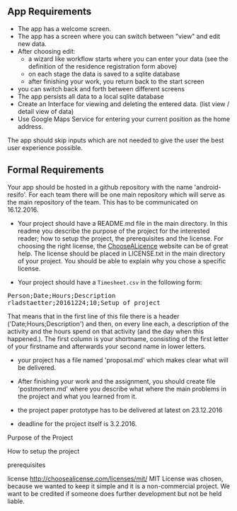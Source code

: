 ## App Requirements

- The app has a welcome screen.
- The app has a screen where you can switch between "view" and edit new data.
- After choosing edit:
  - a wizard like workflow starts where you can enter your data (see the definition of the residence registration form
   above)
  - on each stage the data is saved to a sqlite database
  - after finishing your work, you return back to the start screen
- you can switch back and forth between different screens
- The app persists all data to a local sqlite database
- Create an Interface for viewing and deleting the entered data. (list view / detail view of data)
- Use Google Maps Service for entering your current position as the home address.

The app should skip inputs which are not needed to give the user the best user experience possible.

## Formal Requirements

Your app should be hosted in a github repository with the name 'android-resifo'. For each team there will be one
main repository which will serve as the main repository of the team. This has to be communicated on 16.12.2016.

- Your project should have a README.md file in the main directory. In this readme you describe the purpose
of the project for the interested reader; how to setup the project, the prerequisites and the license. For
choosing the right license, the [ChooseALicence](http://choosealicense.com) website can be of great help.
The license should be placed in LICENSE.txt in the main directory of your project. You should be able
to explain why you chose a specific license.

- Your project should have a <code>Timesheet.csv</code> in the following form:

<pre>
Person;Date;Hours;Description
rladstaetter;20161224;10;Setup of project
</pre>

That means that in the first line of this file there is a header ('Date;Hours;Description') and then, on every line each,
a description of the activity and the hours spend on that activity (and the day when this happened.). The first column
is your shortname, consisting of the first letter of your firstname and afterwards your second name in lower letters.

- your project has a file named 'proposal.md' which makes clear what will be delivered.

- After finishing your work and the assignment, you should create file 'postmortem.md' where you describe what where
the main problems in the project and what you learned from it.

- the project paper prototype has to be delivered at latest on 23.12.2016

- deadline for the project itself is 3.2.2016.


Purpose of the Project

How to setup the project

prerequisites

license
http://choosealicense.com/licenses/mit/
MIT License was chosen, because we wanted to keep it simple and it is a non-commercial project.
We want to be credited if someone does further development but not be held liable.
